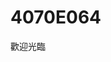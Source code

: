 <!DOCTYPE html>
<html>
<head>
<title>Page Title</title>
<meta charset="utf-8">
</head>
<body>

<h1>4070E064</h1>
<p>歡迎光臨</p>

</body>
</html>
